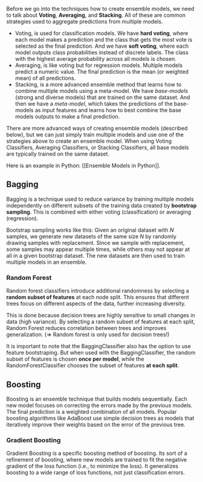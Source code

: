 Before we go into the techniques how to create ensemble models, we need to talk about **Voting**, **Averaging**, and **Stacking**. All of these are common strategies used to aggregate predictions from multiple models.
- Voting, is used for classification models. We have **hard voting**, where each model makes a prediction and the class that gets the most vote is selected as the final prediction. And we have **soft voting**, where each model outputs class probabilities instead of discrete labels. The class with the highest average probability across all models is chosen.
- Averaging, is like voting but for regression models. Multiple models predict a numeric value. The final prediction is the mean (or weighted mean) of all predictions.
- Stacking, is a more advanced ensemble method that learns how to combine multiple models using a meta-model. We have *base-models* (strong and diverse models) that are trained on the same dataset. And then we have a *meta-model*, which takes the predictions of the base-models as input features and learns how to best combine the base models outputs to make a final prediction.

There are more advanced ways of creating ensemble models (described below), but we can just simply train multiple models and use one of the strategies above to create an ensemble model. When using Voting Classifiers, Averaging Classifiers, or Stacking Classifiers, all base models are typically trained on the same dataset.

Here is an example in Python: [[Ensemble Models in Python]].
## Bagging
Bagging is a technique used to reduce variance by training multiple models independently on different subsets of the training data created by **bootstrap sampling**. This is combined with either voting (classification) or averaging (regression). 

Bootstrap sampling works like this: Given an original dataset with $N$ samples, we generate new datasets of the same size $N$ by randomly drawing samples with replacement. Since we sample with replacement, some samples may appear multiple times, while others may not appear at all in a given bootstrap dataset. The new datasets are then used to train multiple models in an ensemble. 
### Random Forest
Random forest classifiers introduce additional randomness by selecting a **random subset of features** at each node split. This ensures that different trees focus on different aspects of the data, further increasing diversity.

This is done because decision trees are highly sensitive to small changes in data (high variance). By selecting a random subset of features at each split, Random Forest reduces correlation between trees and improves generalization. (=> Random forest is only used for decision trees!)

It is important to note that the BaggingClassifier also has the option to use feature bootstraping. But when used with the BaggingClassifier, the random subset of features is chosen **once per model**, while the RandomForestClassifier chooses the subset of features **at each split**. 
## Boosting
Boosting is an ensemble technique that builds models sequentially. Each new model focuses on correcting the errors made by the previous models. The final prediction is a weighted combination of all models. Popular boosting algorithms like AdaBoost use simple decision trees as models that iteratively improve their weights based on the error of the previous tree. 
### Gradient Boosting
Gradient Boosting is a specific boosting method of boosting. Its sort of a refinement of boosting, where new models are trained to fit the negative gradient of the loss function (i.e., to minimize the loss). It generalizes boosting to a wide range of loss functions, not just classification errors.